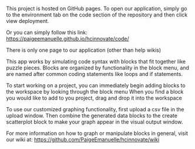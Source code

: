 This project is hosted on GitHub pages. To open our application, simply go to the environment tab on the code section of the repository and 
then click view deployment. 

Or you can simply follow this link: https://paigeemanuelle.github.io/hcinnovate/code/

There is only one page to our application (other than help wikis)

This app works by simulating code syntax with blocks that fit together like puzzle pieces.
Blocks are organized by functionality in the block menu, and are named after common coding statements like loops and if statements.

To start working on a project, you can immediately begin adding blocks to the workspace by looking through the block menu
When you find a block you would like to add to you project, drag and drop it into the workspace

To use our customized graphing functionality, first upload a csv file in the upload window. Then combine the generated data blocks to 
the create scatterplot block to make your graph appear in the visual output window. 

For more information on how to graph or manipulate blocks in general, visit our wiki at: https://github.com/PaigeEmanuelle/hcinnovate/wiki
